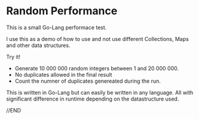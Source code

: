 Random Performance
=================
This is a small Go-Lang performace test.

I use this as a demo of how to use and not use different Collections, Maps and other data structures.

Try it!

- Generate 10 000 000 random integers between 1 and 20 000 000. 
- No duplicates allowed in the final result
- Count the numner of duplicates genereated during the run.

This is written in Go-Lang but can easily be written in any language. All with significant difference in runtime depending on the datastructure used.

//END
